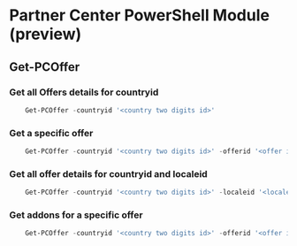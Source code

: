 # Partner Center PowerShell Module (preview) #

## Get-PCOffer ##

### Get all Offers details for countryid ###

```powershell
    Get-PCOffer -countryid '<country two digits id>'
```

### Get a specific offer ###

```powershell
    Get-PCOffer -countryid '<country two digits id>' -offerid '<offer id GUID>'
```

### Get all offer details for countryid and localeid ###

```powershell
    Get-PCOffer -countryid '<country two digits id>' -localeid '<locale id four digits>'
```

### Get addons for a specific offer ###

```powershell
    Get-PCOffer -countryid '<country two digits id>' -offerid '<offer id GUID>' -addons
```
